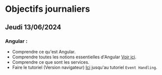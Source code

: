 # Objectifs journaliers

## Jeudi 13/06/2024

### Angular :

- Comprendre ce qu'est Angular.
- Comprendre toutes les notions essentielles d'Angular [Voir ici](https://angular.dev/essentials).
- Comprendre ce que sont les services.
- Faire le tutoriel (Version navigateur) [Ici](https://angular.dev/tutorials/learn-angular) jusqu'au tutoriel `Event Handling`.